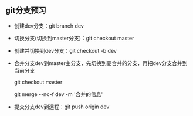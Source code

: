 ## git分支预习

- 创建dev分支：git branch dev 

- 切换分支(切换到master分支)：git checkout master

- 创建并切换到dev分支：git checkout -b dev

- 合并分支dev到master主分支，先切换到要合并的分支，再把dev分支合并到当前分支

  git checkout  master    

  git merge  --no-f  dev  -m  '合并的信息'

- 提交分支dev到远程：git push origin dev

